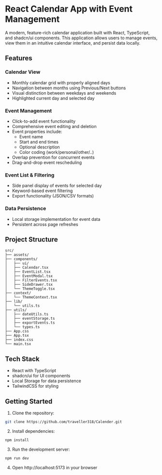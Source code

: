 # React Calendar App with Event Management

A modern, feature-rich calendar application built with React, TypeScript, and shadcn/ui components. This application allows users to manage events, view them in an intuitive calendar interface, and persist data locally.

## Features

### Calendar View
- Monthly calendar grid with properly aligned days
- Navigation between months using Previous/Next buttons
- Visual distinction between weekdays and weekends
- Highlighted current day and selected day

### Event Management
- Click-to-add event functionality
- Comprehensive event editing and deletion
- Event properties include:
  - Event name
  - Start and end times
  - Optional description
  - Color coding (work/personal/other/..)
- Overlap prevention for concurrent events
- Drag-and-drop event rescheduling

### Event List & Filtering
- Side panel display of events for selected day
- Keyword-based event filtering
- Export functionality (JSON/CSV formats)

### Data Persistence
- Local storage implementation for event data
- Persistent across page refreshes

## Project Structure
```
src/
├── assets/
├── components/
│   ├── ui/
│   ├── Calendar.tsx
│   ├── EventList.tsx
│   ├── EventModal.tsx
│   ├── FilterEvents.tsx
│   ├── SideDrawer.tsx
│   └── ThemeToggle.tsx
├── context/
│   └── ThemeContext.tsx
├── lib/
│   └── utils.ts
├── utils/
│   ├── dateUtils.ts
│   ├── eventStorage.ts
│   ├── exportEvents.ts
│   └── types.ts
├── App.css
├── App.tsx
├── index.css
└── main.tsx
```

## Tech Stack
- React with TypeScript
- shadcn/ui for UI components
- Local Storage for data persistence
- TailwindCSS for styling

## Getting Started

1. Clone the repository:
```bash
git clone https://github.com/traveller318/Calender.git
```

2. Install dependencies:
```bash
npm install
```

3. Run the development server:
```bash
npm run dev
```

4. Open http://localhost:5173 in your browser
